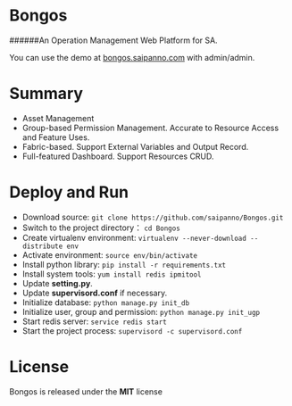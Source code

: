 Bongos
===
######An Operation Management Web Platform for SA.



You can use the demo at [bongos.saipanno.com](http://bongos.saipanno.com) with admin/admin.



# Summary

* Asset Management
* Group-based Permission Management. Accurate to Resource Access and Feature Uses.
* Fabric-based. Support External Variables and Output Record.
* Full-featured Dashboard. Support Resources CRUD.



# Deploy and Run

* Download source: `git clone https://github.com/saipanno/Bongos.git`
* Switch to the project directory： `cd Bongos`
* Create virtualenv environment: `virtualenv --never-download --distribute env`
* Activate environment: `source env/bin/activate`
* Install python library: `pip install -r requirements.txt`
* Install system tools: `yum install redis ipmitool`
* Update **setting.py**.
* Update **supervisord.conf** if necessary.
* Initialize database: `python manage.py init_db`
* Initialize user, group and permission: `python manage.py init_ugp`
* Start redis server: `service redis start`
* Start the project process: `supervisord -c supervisord.conf`



# License

Bongos is released under the **MIT** license